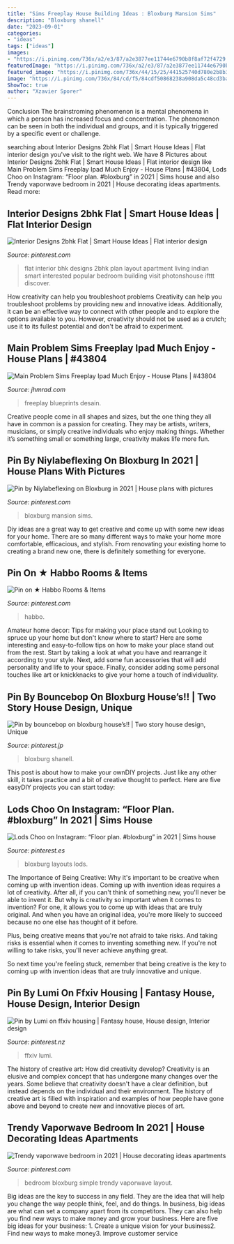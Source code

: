 ```yaml
---
title: "Sims Freeplay House Building Ideas : Bloxburg Mansion Sims"
description: "Bloxburg shanell"
date: "2023-09-01"
categories:
- "ideas"
tags: ["ideas"]
images:
- "https://i.pinimg.com/736x/a2/e3/87/a2e3877ee11744e6790b8f8af72f4729.jpg"
featuredImage: "https://i.pinimg.com/736x/a2/e3/87/a2e3877ee11744e6790b8f8af72f4729.jpg"
featured_image: "https://i.pinimg.com/736x/44/15/25/441525740d780e2b8b33cbe27f8a7c89.jpg"
image: "https://i.pinimg.com/736x/84/cd/f5/84cdf50868238a908da5c48cd3ba9483--flat-interior-interior-design-photos.jpg"
ShowToc: true
author: "Xzavier Sporer"
---
```



Conclusion
The brainstroming phenomenon is a mental phenomena in which a person has increased focus and concentration. The phenomenon can be seen in both the individual and groups, and it is typically triggered by a specific event or challenge.

	

		
searching about Interior Designs 2bhk Flat | Smart House Ideas | Flat interior design you've visit to the right web. We have 8 Pictures about Interior Designs 2bhk Flat | Smart House Ideas | Flat interior design like Main Problem Sims Freeplay Ipad Much Enjoy - House Plans | #43804, Lods Choo on Instagram: “Floor plan. #bloxburg” in 2021 | Sims house and also Trendy vaporwave bedroom in 2021 | House decorating ideas apartments. Read more:
		
    
## Interior Designs 2bhk Flat | Smart House Ideas | Flat Interior Design

<img loading=lazy src="https://i.pinimg.com/736x/84/cd/f5/84cdf50868238a908da5c48cd3ba9483--flat-interior-interior-design-photos.jpg" onerror="this.onerror=null;this.src='https://tse2.mm.bing.net/th?id=OIP.miTn2hUn_01v6nZRuao9IgHaE4&amp;pid=15.1';" alt="Interior Designs 2bhk Flat | Smart House Ideas | Flat interior design">

_Source: pinterest.com_

>flat interior bhk designs 2bhk plan layout apartment living indian smart interested popular bedroom building visit photonshouse ifttt discover. 

	

How creativity can help you troubleshoot problems
Creativity can help you troubleshoot problems by providing new and innovative ideas. Additionally, it can be an effective way to connect with other people and to explore the options available to you. However, creativity should not be used as a crutch; use it to its fullest potential and don't be afraid to experiment.

    
## Main Problem Sims Freeplay Ipad Much Enjoy - House Plans | #43804

<img loading=lazy src="https://cdn.jhmrad.com/wp-content/uploads/main-problem-sims-freeplay-ipad-much-enjoy_481580.jpg" onerror="this.onerror=null;this.src='https://tse2.mm.bing.net/th?id=OIP.VS43b4IMSr0JxXZ_V7DnywHaFj&amp;pid=15.1';" alt="Main Problem Sims Freeplay Ipad Much Enjoy - House Plans | #43804">

_Source: jhmrad.com_

>freeplay blueprints desain. 

	

Creative people come in all shapes and sizes, but the one thing they all have in common is a passion for creating. They may be artists, writers, musicians, or simply creative individuals who enjoy making things. Whether it’s something small or something large, creativity makes life more fun.

    
## Pin By Niylabeflexing On Bloxburg In 2021 | House Plans With Pictures

<img loading=lazy src="https://i.pinimg.com/736x/44/15/25/441525740d780e2b8b33cbe27f8a7c89.jpg" onerror="this.onerror=null;this.src='https://tse2.mm.bing.net/th?id=OIP.U3_qc_RKY8hGqDm3WA4RVAHaE8&amp;pid=15.1';" alt="Pin by Niylabeflexing on Bloxburg in 2021 | House plans with pictures">

_Source: pinterest.com_

>bloxburg mansion sims. 

	

Diy ideas are a great way to get creative and come up with some new ideas for your home. There are so many different ways to make your home more comfortable, efficacious, and stylish. From renovating your existing home to creating a brand new one, there is definitely something for everyone.

    
## Pin On ★ Habbo Rooms &amp; Items

<img loading=lazy src="https://i.pinimg.com/736x/a2/e3/87/a2e3877ee11744e6790b8f8af72f4729.jpg" onerror="this.onerror=null;this.src='https://tse4.mm.bing.net/th?id=OIP.zAK4GcqAlBDw0duJXu9sAAHaES&amp;pid=15.1';" alt="Pin on ★ Habbo Rooms &amp; Items">

_Source: pinterest.com_

>habbo. 

	

Amateur home decor: Tips for making your place stand out
Looking to spruce up your home but don't know where to start? Here are some interesting and easy-to-follow tips on how to make your place stand out from the rest. Start by taking a look at what you have and rearrange it according to your style. Next, add some fun accessories that will add personality and life to your space. Finally, consider adding some personal touches like art or knickknacks to give your home a touch of individuality.

    
## Pin By Bouncebop On Bloxburg House’s!! | Two Story House Design, Unique

<img loading=lazy src="https://i.pinimg.com/736x/f0/54/e3/f054e315d93cd745c47130361d7c2796.jpg" onerror="this.onerror=null;this.src='https://tse4.mm.bing.net/th?id=OIP.GR-IM5A7JLWaL_QUlqFZvAHaEG&amp;pid=15.1';" alt="Pin by bouncebop on bloxburg house’s!! | Two story house design, Unique">

_Source: pinterest.jp_

>bloxburg shanell. 

	

This post is about how to make your ownDIY projects. Just like any other skill, it takes practice and a bit of creative thought to perfect. Here are five easyDIY projects you can start today: 

    
## Lods Choo On Instagram: “Floor Plan. #bloxburg” In 2021 | Sims House

<img loading=lazy src="https://i.pinimg.com/736x/45/8c/35/458c3581c57bcc868d260a6822bec2b2.jpg" onerror="this.onerror=null;this.src='https://tse1.mm.bing.net/th?id=OIP.A0T_t-CTtVMPY5jO46oJhwHaHa&amp;pid=15.1';" alt="Lods Choo on Instagram: “Floor plan. #bloxburg” in 2021 | Sims house">

_Source: pinterest.es_

>bloxburg layouts lods. 

	

The Importance of Being Creative: Why it's important to be creative when coming up with invention ideas.
Coming up with invention ideas requires a lot of creativity. After all, if you can't think of something new, you'll never be able to invent it.
But why is creativity so important when it comes to invention? For one, it allows you to come up with ideas that are truly original. And when you have an original idea, you're more likely to succeed because no one else has thought of it before.

Plus, being creative means that you're not afraid to take risks. And taking risks is essential when it comes to inventing something new. If you're not willing to take risks, you'll never achieve anything great.

So next time you're feeling stuck, remember that being creative is the key to coming up with invention ideas that are truly innovative and unique.

    
## Pin By Lumi On Ffxiv Housing | Fantasy House, House Design, Interior Design

<img loading=lazy src="https://i.pinimg.com/736x/29/b5/e5/29b5e598fb0a6d027f73448a9ce1465c.jpg" onerror="this.onerror=null;this.src='https://tse4.mm.bing.net/th?id=OIP.5VuJUu6rf13MSrzibkKlFAHaET&amp;pid=15.1';" alt="Pin by Lumi on ffxiv housing | Fantasy house, House design, Interior design">

_Source: pinterest.nz_

>ffxiv lumi. 

	

The history of creative art: How did creativity develop?
Creativity is an elusive and complex concept that has undergone many changes over the years. Some believe that creativity doesn't have a clear definition, but instead depends on the individual and their environment. The history of creative art is filled with inspiration and examples of how people have gone above and beyond to create new and innovative pieces of art.

    
## Trendy Vaporwave Bedroom In 2021 | House Decorating Ideas Apartments

<img loading=lazy src="https://i.pinimg.com/736x/97/9b/44/979b442a27965b30491530b2b3b97c99.jpg" onerror="this.onerror=null;this.src='https://tse4.mm.bing.net/th?id=OIP.FNagl1Rs8ipJPQL16g5DywHaFX&amp;pid=15.1';" alt="Trendy vaporwave bedroom in 2021 | House decorating ideas apartments">

_Source: pinterest.com_

>bedroom bloxburg simple trendy vaporwave layout. 

	

Big ideas are the key to success in any field. They are the idea that will help you change the way people think, feel, and do things. In business, big ideas are what can set a company apart from its competitors. They can also help you find new ways to make money and grow your business. Here are five big ideas for your business: 1. Create a unique vision for your business2. Find new ways to make money3. Improve customer service

